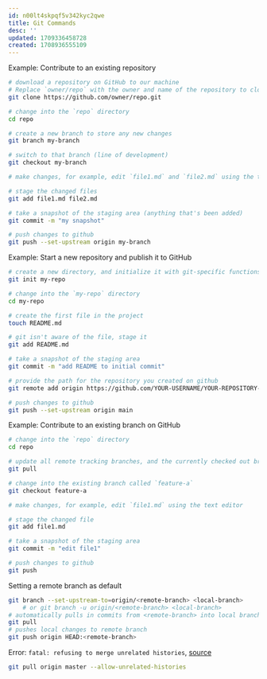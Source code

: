 ```yaml
---
id: n00lt4skpqf5v342kyc2qwe
title: Git Commands
desc: ''
updated: 1709336458728
created: 1708936555109
---
```

Example: Contribute to an existing repository
```bash
# download a repository on GitHub to our machine
# Replace `owner/repo` with the owner and name of the repository to clone
git clone https://github.com/owner/repo.git

# change into the `repo` directory
cd repo

# create a new branch to store any new changes
git branch my-branch

# switch to that branch (line of development)
git checkout my-branch

# make changes, for example, edit `file1.md` and `file2.md` using the text editor

# stage the changed files
git add file1.md file2.md

# take a snapshot of the staging area (anything that's been added)
git commit -m "my snapshot"

# push changes to github
git push --set-upstream origin my-branch
```
Example: Start a new repository and publish it to GitHub
```bash
# create a new directory, and initialize it with git-specific functions
git init my-repo

# change into the `my-repo` directory
cd my-repo

# create the first file in the project
touch README.md

# git isn't aware of the file, stage it
git add README.md

# take a snapshot of the staging area
git commit -m "add README to initial commit"

# provide the path for the repository you created on github
git remote add origin https://github.com/YOUR-USERNAME/YOUR-REPOSITORY-NAME.git

# push changes to github
git push --set-upstream origin main
```
Example: Contribute to an existing branch on GitHub
```bash
# change into the `repo` directory
cd repo

# update all remote tracking branches, and the currently checked out branch
git pull

# change into the existing branch called `feature-a`
git checkout feature-a

# make changes, for example, edit `file1.md` using the text editor

# stage the changed file
git add file1.md

# take a snapshot of the staging area
git commit -m "edit file1"

# push changes to github
git push
```
Setting a remote branch as default 
```bash
git branch --set-upstream-to=origin/<remote-branch> <local-branch>
    # or git branch -u origin/<remote-branch> <local-branch>
# automatically pulls in commits from <remote-branch> into local branch 
git pull
# pushes local changes to remote branch
git push origin HEAD:<remote-branch>
```
Error: `fatal: refusing to merge unrelated histories`, [source](https://stackoverflow.com/questions/45272492/git-is-refusing-to-merge-unrelated-histories-what-are-unrelated-histories)
```bash
git pull origin master --allow-unrelated-histories
```